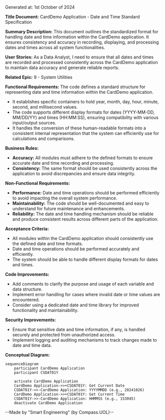 Generated at: 1st October of 2024

**Title Document:** CardDemo Application - Date and Time Standard Specification

**Summary Description:**
This document outlines the standardized format for handling date and time information within the CardDemo application. It ensures consistency and accuracy in recording, displaying, and processing dates and times across all system functionalities.

**User Stories:**
As a Data Analyst, I need to ensure that all dates and times are recorded and processed consistently across the CardDemo application to maintain data accuracy and generate reliable reports.

**Related Epic:** 9 - System Utilities

**Functional Requirements:**
The code defines a standard structure for representing date and time information within the CardDemo application. 
- It establishes specific containers to hold year, month, day, hour, minute, second, and millisecond values.
- The code supports different display formats for dates (YYYY-MM-DD, MM/DD/YY) and times (HH:MM:SS), ensuring compatibility with various input/output sources.
- It handles the conversion of these human-readable formats into a consistent internal representation that the system can efficiently use for calculations and comparisons.

**Business Rules:**
* **Accuracy:** All modules must adhere to the defined formats to ensure accurate date and time recording and processing.
* **Consistency:**  The same format should be used consistently across the application to avoid discrepancies and ensure data integrity.

**Non-Functional Requirements:**
- **Performance:** Date and time operations should be performed efficiently to avoid impacting the overall system performance.
- **Maintainability:** The code should be well-documented and easy to understand for future maintenance and enhancements.
- **Reliability:** The date and time handling mechanism should be reliable and produce consistent results across different parts of the application.

**Acceptance Criteria:**
- All modules within the CardDemo application should consistently use the defined date and time formats.
- Date and time operations should be performed accurately and efficiently.
- The system should be able to handle different display formats for dates and times.

**Code Improvements:**
- Add comments to clarify the purpose and usage of each variable and data structure.
- Implement error handling for cases where invalid date or time values are encountered.
- Consider using a dedicated date and time library for improved functionality and maintainability.

**Security Improvements:**
- Ensure that sensitive date and time information, if any, is handled securely and protected from unauthorized access.
- Implement logging and auditing mechanisms to track changes made to date and time data.

**Conceptual Diagram:**
```mermaid
sequenceDiagram
    participant CardDemo Application
    participant CSDAT01Y

    activate CardDemo Application
    CardDemo Application->>+CSDAT01Y: Get Current Date
    CSDAT01Y->>-CardDemo Application: YYYYMMDD (e.g., 20241026)
    CardDemo Application->>+CSDAT01Y: Get Current Time
    CSDAT01Y->>-CardDemo Application: HHMMSS (e.g., 153045)
    deactivate CardDemo Application
```

--Made by "Smart Engineering" (by Compass.UOL)--